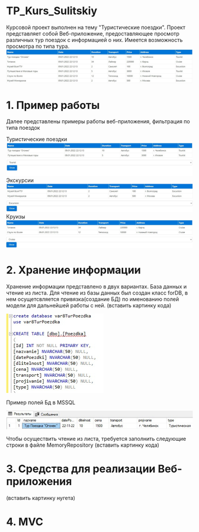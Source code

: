 # TP_Kurs_Sulitskiy
Курсовой проект выполнен на тему "Туристические поездки". Проект представляет собой Веб-приложение, предоставляющее просмотр различных тур поездок с информацией о них. Имеется возможность просмотра по типа тура.
![](Mishanya/Image/1.jpg)
# 1. Пример работы 
Далее представлены примеры работы веб-приложения, фильтрация по типа поездок


Туристические поездки
![](Mishanya/Image/2.jpg)
Экскурсии
![](Mishanya/Image/3.jpg)
Круизы
![](Mishanya/Image/4.jpg)
# 2. Хранение информации
Хранение информации представлено в двух вариантах. База данных и чтение из листа. Для чтение из базы данных был создан класс forDB, в нем осущетсвляется привязка(создание БД) по именованию полей модели для дальнейшей работы с ней. (вставить картинку кода)


![](Mishanya/Image/бд1.jpg)


Пример полей Бд в MSSQL


![](Mishanya/Image/бд2.jpg)


Чтобы осуществить чтение из листа, требуется заполнить следующие строки в файле MemoryRepository (вставить картинку кода)


# 3. Средства для реализации Веб-приложения
 (вставить картинку нугета)
 
# 4. MVC









